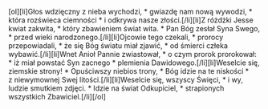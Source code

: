[ol][li]Głos wdzięczny z nieba wychodzi, * gwiazdę nam nową wywodzi, * która rozświeca ciemności * i odkrywa nasze złości.[/li][li]Z różdżki Jesse kwiat zakwita, * który zbawieniem świat wita. * Pan Bóg zesłał Syna Swego, * przed wieki narodzonego.[/li][li]Ojcowie tego czekali, * prorocy przepowiadali, * że się Bóg światu miał zjawić, * od śmierci człeka wybawić.[/li][li]Wnet Anioł Pannie zwiastował, * o czym prorok prorokował: * iż miał powstać Syn zacnego * plemienia Dawidowego.[/li][li]Weselcie się, ziemskie strony! * Opuściwszy niebios trony, * Bóg idzie na te niskości * z niewymownej Swej litości.[/li][li]Weselcie się, wszyscy Święci, * i wy, ludzie smutkiem zdjęci. * Idzie na świat Odkupiciel, * strapionych wszystkich Zbawiciel.[/li][/ol]